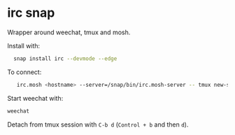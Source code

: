 # irc snap

Wrapper around weechat, tmux and mosh.

Install with:

```bash
  snap install irc --devmode --edge
```

To connect:

```bash
   irc.mosh <hostname> --server=/snap/bin/irc.mosh-server -- tmux new-session -A -s irc
```

Start weechat with:
```bash
weechat
```

Detach from tmux session with `C-b d` (`Control + b` and then `d`).
